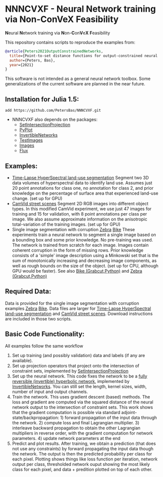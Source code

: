 # NNNCVXF - **N**eural **N**etwork training via **N**on-**C**on**V**e**X** **F**easibility
**N**eural **N**etwork training via **N**on-**C**on**V**e**X** **F**easibility

This repository contains scripts to reproduce the examples from:

```bibtex
@article{Peters2021OutputConstrainedNetworks,
  title={Point-to-set distance functions for output-constrained neural networks},
  author={Peters, Bas},
  year={2021}
}
``` 

This software is not intended as a general neural network toolbox. Some generalizations of the current software are planned in the near future.


## Installation for Julia 1.5:
 ```
 add https://github.com/PetersBas/NNNCVXF.git
 ``` 
 
  - NNNCVXF also depends on the packages: 
 	- [SetIntersectionProjection]( https://github.com/slimgroup/SetIntersectionProjection.jl)
 	- [PyPlot](https://github.com/JuliaPy/PyPlot.jl)
 	- [InvertibleNetworks](https://github.com/slimgroup/InvertibleNetworks.jl)
  	- [TestImages](https://github.com/JuliaImages/TestImages.jl) 
 	- [Images](https://github.com/JuliaImages/Images.jl) 
 	- [Flux](https://github.com/FluxML/Flux.jl)
	
## Examples:
 - [Time-Lapse HyperSpectral land-use segmentation](https://github.com/PetersBas/NNNCVXF/blob/main/examples/TimeLapseHyperspectralConstrained.jl) Segment two 3D data volumes of hyperspectral data to identify land use. Assumes just 20 point annotations for class one, no annotation for class 2, and prior knowledge on the percentage of surface area that experienced land-use change. (set up for GPU)
 - [CamVid street scenes](https://github.com/PetersBas/NNNCVXF/blob/main/examples/ConstrainedCamvid.jl) Segment 2D RGB images into different object types. In this modified CamVid experiment, we use just 47 images for training and 15 for validation, with 8 point annotations per class per image. We also assume approximate information on the anisotropic total-variation of the training images. (set up for GPU)
 - Single image segmentation with corruption [Zebra](https://github.com/PetersBas/NNNCVXF/blob/main/examples/zebra_stripes_minkowski.jl) [Bike](https://github.com/PetersBas/NNNCVXF/blob/main/examples/motorbike_stripes_minkowski.jl) These experiments train a neural network to segment a single image based on a bounding box and some prior knowledge. No pre-training was used. The network is trained from scratch for each image. Images contain coherent corruption in the form of missing rows. Prior knowledge consists of a 'simple' image description using a Minkowski set that is the sum of monotonically increasing and decreasing image components, as well as rough bounds on the size of the object. (set up for CPU, although GPU would be faster). See also [Bike (Grabcut,Python)](https://github.com/PetersBas/NNNCVXF/blob/main/examples/grabcut_bbox_bike.py) and [Zebra (Grabcut,Python)](https://github.com/PetersBas/NNNCVXF/blob/main/examples/grabcut_bbox_zebra.py)

## Required Data:
Data is provided for the single image segmentation with corruption examples [Zebra](https://github.com/PetersBas/NNNCVXF/blob/main/examples/zebra_stripes_minkowski.jl) [Bike](https://github.com/PetersBas/NNNCVXF/blob/main/examples/motorbike_stripes_minkowski.jl). Data files are larger for [Time-Lapse HyperSpectral land-use segmentation](https://github.com/PetersBas/NNNCVXF/blob/main/examples/TimeLapseHyperspectralConstrained.jl) and [CamVid street scenes](https://github.com/PetersBas/NNNCVXF/blob/main/examples/ConstrainedCamvid.jl). Download instructions are included in those two scripts.

## Basic Code Functionality:
All examples follow the same workflow
 1. Set up training (and possibly validation) data and labels (if any are available).
 2. Set up projection operators that project onto the intersection of constraint sets, implemented by [SetIntersectionProjection](https://github.com/slimgroup/SetIntersectionProjection.jl)
 3. Set up the neural network. This code fixes the network to be a [fully reversible (invertible) hyperbolic network](https://arxiv.org/abs/1905.10484), implemented by [InvertibleNetworks](https://github.com/slimgroup/InvertibleNetworks.jl). You can still set the length, kernel sizes, width, number of input and output channels.
 4. Train the network. This uses gradient descent (based) methods. The loss and gradient are computed via the squared distance of the neural network output to the intersection of constraint sets. This work shows that the gradient computation is possible via standard adjoint-state/backpropagation: 1) forward propagation of the input data through the network. 2) compute loss and final Lagrangian multiplier. 3) interleave backward propagation to obtain the other Lagrangian multipliers in reverse order, with the gradient computation for network parameters. 4) update network parameters at the end
 5. Predict and plot results. After training, we obtain a prediction (that does not use any constraints) by forward propagating the input data though the network. The output is then the predicted probability per class for each pixel. Plotting shows things like loss function per iteration, network output per class, thresholded network ouput showing the most likely class for each pixel, and data + predition plotted on top of each other.
 